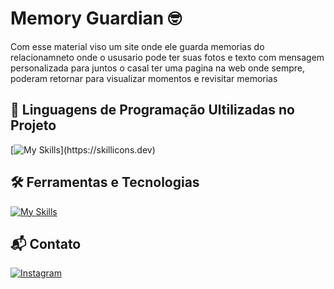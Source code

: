 
# Memory Guardian 🤓

Com esse material viso um site onde ele guarda memorias do relacionamneto onde o ususario pode ter suas fotos e texto com mensagem personalizada para juntos o casal ter uma pagina na web onde sempre, poderam retornar para visualizar momentos e revisitar memorias 

## 🚀 Linguagens de Programação Ultilizadas no Projeto
[![My Skills](https://skillicons.dev/icons?i=js,html,css,)](https://skillicons.dev)

## 🛠️ Ferramentas e Tecnologias
[![My Skills](https://skillicons.dev/icons?i=git,vscode)](https://skillicons.dev)

## 📬 Contato 
[![Instagram](https://img.shields.io/badge/-Felipe_Henrique-purple?style=flat-square&logo=Instagram&logoColor=white&link={Link})](https://www.instagram.com/__felipehenriquee/?hl=pt-br)



